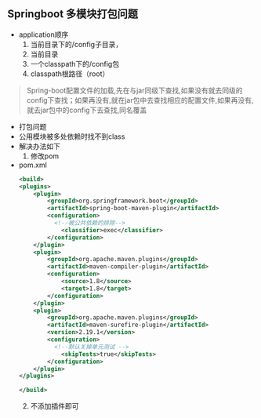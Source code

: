 ## Springboot 多模块打包问题

- application顺序
  1. 当前目录下的/config子目录，
  2. 当前目录
  3. 一个classpath下的/config包
  4. classpath根路径（root）

>Spring-boot配置文件的加载,先在与jar同级下查找,如果没有就去同级的config下查找；如果再没有,就在jar包中去查找相应的配置文件,如果再没有,就去jar包中的config下去查找,同名覆盖

- 打包问题
- 公用模块被多处依赖时找不到class
- 解决办法如下
  1. 修改pom
- pom.xml
    ```xml
    <build>
    <plugins>
        <plugin>
            <groupId>org.springframework.boot</groupId>
            <artifactId>spring-boot-maven-plugin</artifactId>
            <configuration>
              <!--被公共依赖的排除-->
                <classifier>exec</classifier>
            </configuration>
        </plugin>
        <plugin>
            <groupId>org.apache.maven.plugins</groupId>
            <artifactId>maven-compiler-plugin</artifactId>
            <configuration>
                <source>1.8</source>
                <target>1.8</target>
            </configuration>
        </plugin>
        <plugin>
            <groupId>org.apache.maven.plugins</groupId>
            <artifactId>maven-surefire-plugin</artifactId>
            <version>2.19.1</version>
            <configuration>
              <!--默认关掉单元测试 -->
                <skipTests>true</skipTests>
            </configuration>
        </plugin>
    </plugins>

    </build>
    ```
  2. 不添加插件即可


